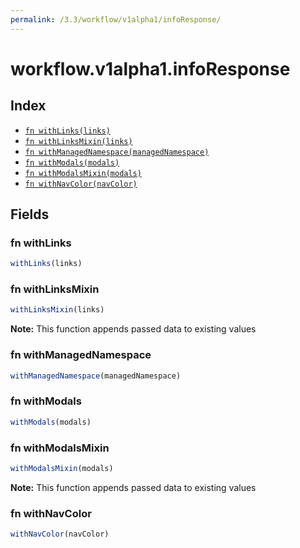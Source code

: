 ```yaml
---
permalink: /3.3/workflow/v1alpha1/infoResponse/
---
```


# workflow.v1alpha1.infoResponse



## Index

* [`fn withLinks(links)`](#fn-withlinks)
* [`fn withLinksMixin(links)`](#fn-withlinksmixin)
* [`fn withManagedNamespace(managedNamespace)`](#fn-withmanagednamespace)
* [`fn withModals(modals)`](#fn-withmodals)
* [`fn withModalsMixin(modals)`](#fn-withmodalsmixin)
* [`fn withNavColor(navColor)`](#fn-withnavcolor)

## Fields

### fn withLinks

```ts
withLinks(links)
```



### fn withLinksMixin

```ts
withLinksMixin(links)
```



**Note:** This function appends passed data to existing values

### fn withManagedNamespace

```ts
withManagedNamespace(managedNamespace)
```



### fn withModals

```ts
withModals(modals)
```



### fn withModalsMixin

```ts
withModalsMixin(modals)
```



**Note:** This function appends passed data to existing values

### fn withNavColor

```ts
withNavColor(navColor)
```

